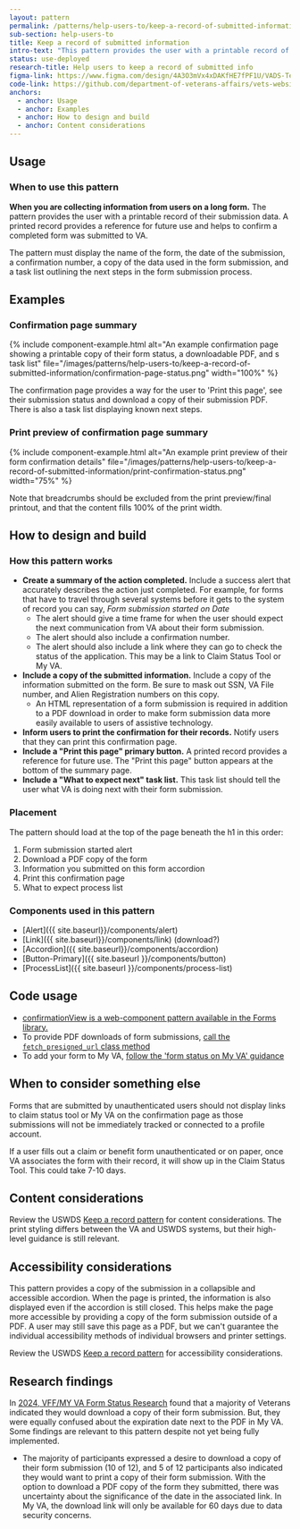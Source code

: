 ```yaml
---
layout: pattern
permalink: /patterns/help-users-to/keep-a-record-of-submitted-information
sub-section: help-users-to
title: Keep a record of submitted information
intro-text: "This pattern provides the user with a printable record of their submission."
status: use-deployed
research-title: Help users to keep a record of submitted info
figma-link: https://www.figma.com/design/4A3O3mVx4xDAKfHE7fPF1U/VADS-Templates%2C-Patterns%2C-and-Forms?node-id=2988-66786&t=4uWczdHlyBNGV123-1
code-link: https://github.com/department-of-veterans-affairs/vets-website/blob/main/src/platform/forms-system/src/js/components/ConfirmationView/README.md
anchors:
  - anchor: Usage
  - anchor: Examples
  - anchor: How to design and build
  - anchor: Content considerations
---
```


## Usage

### When to use this pattern

**When you are collecting information from users on a long form.** The pattern provides the user with a printable record of their submission data. A printed record provides a reference for future use and helps to confirm a completed form was submitted to VA.

The pattern must display the name of the form, the date of the submission, a confirmation number, a copy of the data used in the form submission, and a task list outlining the next steps in the form submission process.


## Examples

### Confirmation page summary

{% include component-example.html alt="An example confirmation page showing a printable copy of their form status, a downloadable PDF, and s task list" file="/images/patterns/help-users-to/keep-a-record-of-submitted-information/confirmation-page-status.png" width="100%" %}

The confirmation page provides a way for the user to 'Print this page', see their submission status and download a copy of their submission PDF. There is also a task list displaying known next steps.

### Print preview of confirmation page summary

{% include component-example.html alt="An example print preview of their form confirmation details" file="/images/patterns/help-users-to/keep-a-record-of-submitted-information/print-confirmation-status.png" width="75%" %}

Note that breadcrumbs should be excluded from the print preview/final printout, and that the content fills 100% of the print width.

## How to design and build

### How this pattern works

* **Create a summary of the action completed.** Include a success alert that accurately describes the action just completed. For example, for forms that have to travel through several systems before it gets to the system of record you can say, _Form submission started on Date_
    * The alert should give a time frame for when the user should expect the next communication from VA about their form submission.
    * The alert should also include a confirmation number.
    * The alert should also include a link where they can go to check the status of the application. This may be a link to Claim Status Tool or My VA. 
* **Include a copy of the submitted information.** Include a copy of the information submitted on the form. Be sure to mask out SSN, VA File number, and Alien Registration numbers on this copy.
  * An HTML representation of a form submission is required in addition to a PDF download in order to make form submission data more easily available to users of assistive technology.
* **Inform users to print the confirmation for their records.** Notify users that they can print this confirmation page.
* **Include a "Print this page" primary button.** A printed record provides a reference for future use. The "Print this page" button appears at the bottom of the summary page.
* **Include a "What to expect next" task list.** This task list should tell the user what VA is doing next with their form submission. 


### Placement

The pattern should load at the top of the page beneath the h1 in this order:

1. Form submission started alert
2. Download a PDF copy of the form
3. Information you submitted on this form accordion
4. Print this confirmation page
5. What to expect process list

### Components used in this pattern

* [Alert]({{ site.baseurl}}/components/alert)
* [Link]({{ site.baseurl}}/components/link) (download?)
* [Accordion]({{ site.baseurl}}/components/accordion)
* [Button-Primary]({{ site.baseurl }}/components/button)
* [ProcessList]({{ site.baseurl }}/components/process-list)

## Code usage
- [confirmationView is a web-component pattern available in the Forms library.](https://github.com/department-of-veterans-affairs/vets-website/blob/main/src/platform/forms-system/src/js/components/ConfirmationView/README.md)
- To provide PDF downloads of form submissions, [call the `fetch_presigned_url` class method](https://github.com/department-of-veterans-affairs/vets-api/blob/master/modules/simple_forms_api/app/services/simple_forms_api/form_remediation/docs/form_submission_pdf_backups.md#s3-pre-signed-url-retrieval)
- To add your form to My VA, [follow the 'form status on My VA' guidance](https://github.com/department-of-veterans-affairs/va.gov-team/blob/master/products/identity-personalization/my-va/forms-status-on-My-VA/adding-a-form.md)

## When to consider something else

Forms that are submitted by unauthenticated users should not display links to claim status tool or My VA on the confirmation page as those submissions will not be immediately tracked or connected to a profile account.

If a user fills out a claim or benefit form unauthenticated or on paper, once VA associates the form with their record, it will show up in the Claim Status Tool.
This could take 7-10 days.

## Content considerations

Review the USWDS [Keep a record pattern](https://designsystem.digital.gov/patterns/complete-a-complex-form/keep-a-record/) for content considerations. The print styling differs between the VA and USWDS systems, but their high-level guidance is still relevant. 

## Accessibility considerations

This pattern provides a copy of the submission in a collapsible and accessible accordion. When the page is printed, the information is also displayed even if the accordion is still closed. This helps make the page more accessible by providing a copy of the form submission outside of a PDF. A user may still save this page as a PDF, but we can't guarantee the individual accessibility methods of individual browsers and printer settings.


Review the USWDS [Keep a record pattern](https://designsystem.digital.gov/patterns/complete-a-complex-form/keep-a-record/#section_9) for accessibility considerations.

## Research findings

In [2024, VFF/MY VA Form Status Research](https://github.com/department-of-veterans-affairs/VA.gov-team-forms/blob/main/Product/2024-05%20VFF%20and%20My%20VA%20Form%20Submission%20Research/Research/Research%20Findings%20for%202024-05%20VFF%20and%20My%20VA%20Form%20Submission%20Research%20Study.md) found that a majority of Veterans indicated they would download a copy of their form submission. But, they were equally confused about the expiration date next to the PDF in My VA. Some findings are relevant to this pattern despite not yet being fully implemented.
  - The majority of participants expressed a desire to download a copy of their form submission (10 of 12), and 5 of 12 participants also indicated they would want to print a copy of their form submission. With the option to download a PDF copy of the form they submitted, there was uncertainty about the significance of the date in the associated link. In My VA, the download link will only be available for 60 days due to data security concerns.